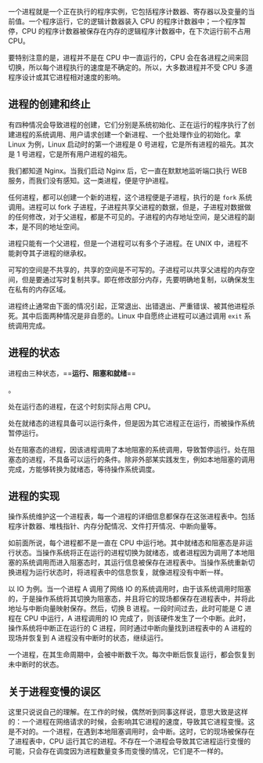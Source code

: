 一个进程就是一个正在执行的程序实例，它包括程序计数器、寄存器以及变量的当前值。一个程序运行，它的逻辑计数器装入 CPU 的程序计数器中；一个程序暂停，CPU 的程序计数器被保存在内存的逻辑程序计数器中，在下次运行前不占用 CPU。

要特别注意的是，进程并不是在 CPU 中一直运行的，CPU 会在各进程之间来回切换，所以每个进程执行的速度是不确定的。所以，大多数进程并不受 CPU 多道程序设计或其它进程相对速度的影响。

## 进程的创建和终止

有四种情况会导致进程的创建，它们分别是系统初始化、正在运行的程序执行了创建进程的系统调用、用户请求创建一个新进程、一个批处理作业的初始化。拿 Linux 为例，Linux 启动时的第一个进程是 0 号进程，它是所有进程的祖先。其次是 1 号进程，它是所有用户进程的祖先。

我们都知道 Nginx。当我们启动 Nginx 后，它一直在默默地监听端口执行 WEB 服务，而我们没有感知。这一类进程，便是守护进程。

任何进程，都可以创建一个新的进程，这个进程便是子进程，执行的是 `fork` 系统调用。进程可以 fork 子进程，子进程共享父进程的数据，但是，子进程对数据做的任何修改，对于父进程，都是不可见的。子进程的内存地址空间，是父进程的副本，是不同的地址空间。

进程只能有一个父进程，但是一个进程可以有多个子进程。在 UNIX 中，进程不能剥夺其子进程的继承权。

可写的空间是不共享的，共享的空间是不可写的。子进程可以共享父进程的内存空间，但是要通过写时复制共享。即在修改部分内存，先要明确地复制，以确保发生在私有的内存区域。

进程终止通常由下面的情况引起，正常退出、出错退出、严重错误、被其他进程杀死。其中后面两种情况是非自愿的。Linux 中自愿终止进程可以通过调用 `exit` 系统调用完成。

## 进程的状态

进程由三种状态，==**运行、阻塞和就绪**==

。

处在运行态的进程，在这个时刻实际占用 CPU。

处在就绪态的进程具备可以运行条件，但是因为其它进程正在运行，而被操作系统暂停运行。

处在阻塞态的进程，因该进程调用了本地阻塞的系统调用，导致暂停运行。处在阻塞态的进程，不具备可以运行的条件。除非外部某实践发生，例如本地阻塞的调用完成，方能够转换为就绪态，等待操作系统调度。

## 进程的实现

操作系统维护这一个进程表，每一个进程的详细信息都保存在这张进程表中。包括程序计数器、堆栈指针、内存分配情况、文件打开情况、中断向量等。

如前面所说，每个进程都不是一直在 CPU 中运行地。其中就绪态和阻塞态是非运行状态。当操作系统将正在运行的进程切换为就绪态，或者进程因为调用了本地阻塞的系统调用而进入阻塞态时，其运行信息被保存在进程表中。当操作系统重新切换进程为运行状态时，将进程表中的信息恢复，就像进程没有中断一样。

以 IO 为例。当一个进程 A 调用了网络 IO 的系统调用时，由于该系统调用时阻塞的，于是操作系统将其切换为阻塞态，并且将它的现场都保存在进程表中，并将此地址与中断向量映射保存。然后，切换 B 进程。一段时间过去，此时可能是 C 进程在 CPU 中运行，A 进程调用的 IO 完成了，则该硬件发生了一个中断。此时，操作系统将中断正在运行的 C 进程，同时通过中断向量找到进程表中的 A 进程的现场并恢复到 A 进程没有中断时的状态，继续运行。

一个进程，在其生命周期中，会被中断数千次。每次中断后恢复运行，都会恢复到未中断时的状态。

## 关于进程变慢的误区

这里只说说自己的理解。在工作的时候，偶然听到同事这样说，意思大致是这样的：一个进程在网络请求的时候，会影响其它进程的速度，导致其它进程变慢。这是不对的。一个进程，在遇到本地阻塞调用时，会中断。这时，它的现场被保存在了进程表中，CPU 运行其它的进程。不存在一个进程会导致其它进程运行变慢的可能，只会存在调度因为进程数量变多而变慢的情况，它们是不一样的。